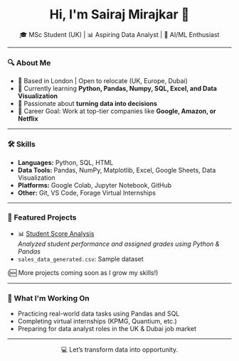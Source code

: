 <h1 align="center">Hi, I'm Sairaj Mirajkar 👋</h1>

<p align="center">
  🎓 MSc Student (UK) | 📊 Aspiring Data Analyst | 🧠 AI/ML Enthusiast  
</p>

---

### 🔍 About Me

- 📍 Based in London | Open to relocate (UK, Europe, Dubai)
- 💼 Currently learning **Python, Pandas, Numpy, SQL, Excel, and Data Visualization**
- 🧠 Passionate about **turning data into decisions**
- 🎯 Career Goal: Work at top-tier companies like **Google, Amazon, or Netflix**

---

### 🛠️ Skills

- **Languages:** Python, SQL, HTML
- **Data Tools:** Pandas, NumPy, Matplotlib, Excel, Google Sheets, Data Visualization
- **Platforms:** Google Colab, Jupyter Notebook, GitHub
- **Other:** Git, VS Code, Forage Virtual Internships

---

### 📂 Featured Projects

- 📊 [Student Score Analysis](https://github.com/SairajMirajkar19300/Student-score-analysis)  
  *Analyzed student performance and assigned grades using Python & Pandas*
- `sales_data_generated.csv`: Sample dataset

(🆕 More projects coming soon as I grow my skills!)

---

### 🚀 What I'm Working On

- Practicing real-world data tasks using Pandas and SQL
- Completing virtual internships (KPMG, Quantium, etc.)
- Preparing for data analyst roles in the UK & Dubai job market


---

<p align="center">
  💻 Let’s transform data into opportunity.
</p>
